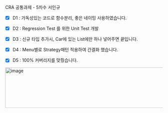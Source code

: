 CRA 공통과제 - 5차수 서인규

- [x] D1 : 가독성있는 코드로 함수분리, 좋은 네이밍 사용하였습니다.
- [x] D2 : Regression Test 를 위한 Unit Test 개발
- [x] D3 : 신규 타입 추가시, Car에 있는 List에만 하나 넣어주면 끝입니다.
- [x] D4 : Menu별로 Strategy패턴 적용하여 간결화 했습니다.
- [x] D5 : 100% 커버리지를 맞췄습니다.


<img width="640" height="130" alt="image" src="https://github.com/user-attachments/assets/cacee92c-c7fc-4374-922e-a2d67ee78458" />

